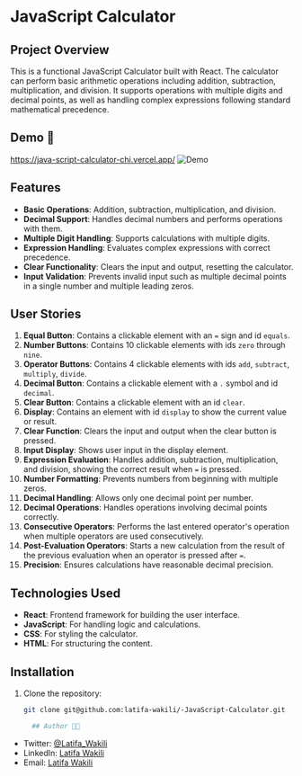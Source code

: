 # JavaScript Calculator

## Project Overview

This is a functional JavaScript Calculator built with React. The calculator can perform basic arithmetic operations including addition, subtraction, multiplication, and division. It supports operations with multiple digits and decimal points, as well as handling complex expressions following standard mathematical precedence.

## Demo 📸
https://java-script-calculator-chi.vercel.app/
![Demo](JS-C.png)

## Features

- **Basic Operations**: Addition, subtraction, multiplication, and division.
- **Decimal Support**: Handles decimal numbers and performs operations with them.
- **Multiple Digit Handling**: Supports calculations with multiple digits.
- **Expression Handling**: Evaluates complex expressions with correct precedence.
- **Clear Functionality**: Clears the input and output, resetting the calculator.
- **Input Validation**: Prevents invalid input such as multiple decimal points in a single number and multiple leading zeros.

## User Stories

1. **Equal Button**: Contains a clickable element with an `=` sign and id `equals`.
2. **Number Buttons**: Contains 10 clickable elements with ids `zero` through `nine`.
3. **Operator Buttons**: Contains 4 clickable elements with ids `add`, `subtract`, `multiply`, `divide`.
4. **Decimal Button**: Contains a clickable element with a `.` symbol and id `decimal`.
5. **Clear Button**: Contains a clickable element with an id `clear`.
6. **Display**: Contains an element with id `display` to show the current value or result.
7. **Clear Function**: Clears the input and output when the clear button is pressed.
8. **Input Display**: Shows user input in the display element.
9. **Expression Evaluation**: Handles addition, subtraction, multiplication, and division, showing the correct result when `=` is pressed.
10. **Number Formatting**: Prevents numbers from beginning with multiple zeros.
11. **Decimal Handling**: Allows only one decimal point per number.
12. **Decimal Operations**: Handles operations involving decimal points correctly.
13. **Consecutive Operators**: Performs the last entered operator's operation when multiple operators are used consecutively.
14. **Post-Evaluation Operators**: Starts a new calculation from the result of the previous evaluation when an operator is pressed after `=`.
15. **Precision**: Ensures calculations have reasonable decimal precision.

## Technologies Used

- **React**: Frontend framework for building the user interface.
- **JavaScript**: For handling logic and calculations.
- **CSS**: For styling the calculator.
- **HTML**: For structuring the content.

## Installation

1. Clone the repository:
   ```bash
   git clone git@github.com:latifa-wakili/-JavaScript-Calculator.git

     ## Author 👩‍💻
- Twitter: [@Latifa_Wakili](https://x.com/WakiliLatifa?t=wlHTh8JuyFprQsN_hZQGWQ&s=08)
- LinkedIn: [Latifa Wakili](https://www.linkedin.com/in/latifa-wakili-68423b277?utm_source=share&utm_campaign=share_via&utm_content=profile&utm_medium=android_app)
- Email: [Latifa Wakili](saavenwakili@gmail.com)
